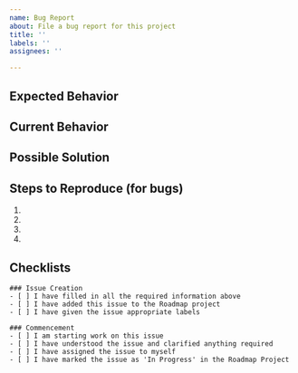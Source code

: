 ```yaml
---
name: Bug Report
about: File a bug report for this project
title: ''
labels: ''
assignees: ''

---
```


## Expected Behavior

## Current Behavior

## Possible Solution

## Steps to Reproduce (for bugs)
1.
2.
3.
4.

## Checklists
```[tasklist]
### Issue Creation
- [ ] I have filled in all the required information above
- [ ] I have added this issue to the Roadmap project
- [ ] I have given the issue appropriate labels
```
```[tasklist]
### Commencement
- [ ] I am starting work on this issue
- [ ] I have understood the issue and clarified anything required
- [ ] I have assigned the issue to myself
- [ ] I have marked the issue as 'In Progress' in the Roadmap Project
```
